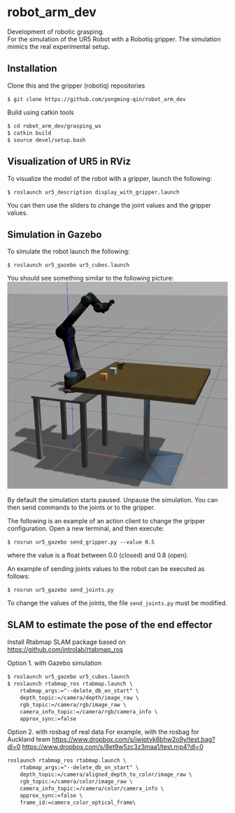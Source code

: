 robot_arm_dev
===
Development of robotic grasping.  
For the simulation of the UR5 Robot with a Robotiq gripper. The simulation mimics the real experimental setup.

## Installation

Clone this and the gripper (robotiq) repositories
  ```
  $ git clone https://github.com/yongming-qin/robot_arm_dev
  ```
Build using catkin tools
  ```
  $ cd robot_arm_dev/grasping_ws
  $ catkin build
  $ source devel/setup.bash
  ```

## Visualization of UR5 in RViz

To visualize the model of the robot with a gripper, launch the following:
  ```
  $ roslaunch ur5_description display_with_gripper.launch
  ```
You can then use the sliders to change the joint values and the gripper values.

## Simulation in Gazebo

To simulate the robot launch the following:
  ```
  $ roslaunch ur5_gazebo ur5_cubes.launch
  ```
You should see something similar to the following picture:
![Image of UR5](ur5/ur5_images/ur5_cubes.png)

By default the simulation starts paused. Unpause the simulation. You can then send commands to the
joints or to the gripper.

The following is an example of an action client to change the gripper configuration. Open a new
terminal, and then execute:
  ```
  $ rosrun ur5_gazebo send_gripper.py --value 0.5
  ```
where the value is a float between 0.0 (closed) and 0.8 (open).

An example of sending joints values to the robot can be executed as follows:
  ```
  $ rosrun ur5_gazebo send_joints.py
  ```
To change the values of the joints, the file `send_joints.py` must be modified.

## SLAM to estimate the pose of the end effector
Install Rtabmap SLAM package based on https://github.com/introlab/rtabmap_ros



Option 1. with Gazebo simulation  
```
$ roslaunch ur5_gazebo ur5_cubes.launch
$ roslaunch rtabmap_ros rtabmap.launch \
    rtabmap_args:="--delete_db_on_start" \
    depth_topic:=/camera/depth/image_raw \
    rgb_topic:=/camera/rgb/image_raw \
    camera_info_topic:=/camera/rgb/camera_info \
    approx_sync:=false
```

Option 2. with rosbag of real data 
For example, with the rosbag for Auckland team 
https://www.dropbox.com/s/iwjptvk6bhw2o9y/test.bag?dl=0
https://www.dropbox.com/s/8et9w5zc3z3maa1/test.mp4?dl=0
```
roslaunch rtabmap_ros rtabmap.launch \
    rtabmap_args:="--delete_db_on_start" \
    depth_topic:=/camera/aligned_depth_to_color/image_raw \
    rgb_topic:=/camera/color/image_raw \
    camera_info_topic:=/camera/color/camera_info \
    approx_sync:=false \
    frame_id:=camera_color_optical_frame\
```
